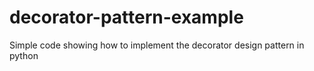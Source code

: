decorator-pattern-example
=========================

Simple code showing how to implement the decorator design pattern in python
